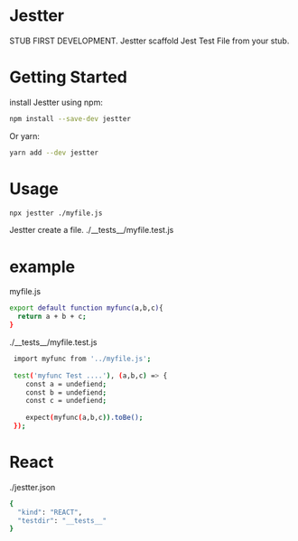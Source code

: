 # Jestter
STUB FIRST DEVELOPMENT. Jestter scaffold Jest Test File from your stub.

# Getting Started
install Jestter using npm:
```bash
npm install --save-dev jestter
```
Or yarn:
```bash
yarn add --dev jestter
```

# Usage
```bash
npx jestter ./myfile.js
```
Jestter create a file.
  ./\_\_tests\_\_/myfile.test.js

# example
myfile.js
```bash
export default function myfunc(a,b,c){
  return a + b + c;
}
```

./\_\_tests\_\_/myfile.test.js
```bash
 import myfunc from '../myfile.js';
 
 test('myfunc Test ....'), (a,b,c) => {
    const a = undefiend;
    const b = undefiend;
    const c = undefiend;
    
    expect(myfunc(a,b,c)).toBe();
 });
```

# React
./jestter.json
```bash
{
  "kind": "REACT",
  "testdir": "__tests__"
}
```
